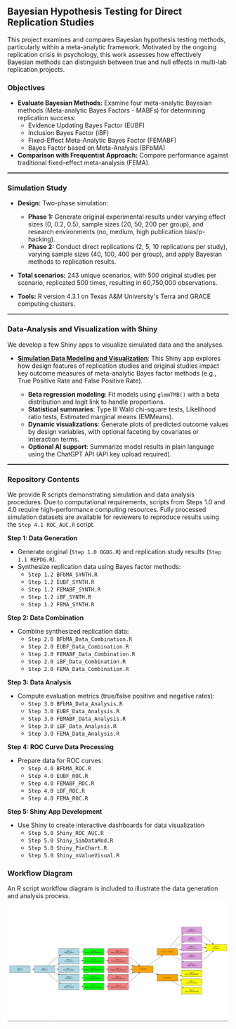 ## Bayesian Hypothesis Testing for Direct Replication Studies

This project examines and compares Bayesian hypothesis testing methods, particularly within a meta-analytic framework. Motivated by the ongoing replication crisis in psychology, this work assesses how effectively Bayesian methods can distinguish between true and null effects in multi-lab replication projects.

### Objectives

- **Evaluate Bayesian Methods:** Examine four meta-analytic Bayesian methods (Meta-analytic Bayes Factors - MABFs) for determining replication success:
  - Evidence Updating Bayes Factor (EUBF)
  - Inclusion Bayes Factor (iBF)
  - Fixed-Effect Meta-Analytic Bayes Factor (FEMABF)
  - Bayes Factor based on Meta-Analysis (BFbMA)
- **Comparison with Frequentist Approach:** Compare performance against traditional fixed-effect meta-analysis (FEMA).
<hr style="border-top: 1px dotted #999;">

### Simulation Study

- **Design:** Two-phase simulation:
  - **Phase 1:** Generate original experimental results under varying effect sizes (0, 0.2, 0.5), sample sizes (20, 50, 200 per group), and research environments (no, medium, high publication bias/p-hacking).
  - **Phase 2:** Conduct direct replications (2, 5, 10 replications per study), varying sample sizes (40, 100, 400 per group), and apply Bayesian methods to replication results.

- **Total scenarios:** 243 unique scenarios, with 500 original studies per scenario, replicated 500 times, resulting in 60,750,000 observations.

- **Tools:** R version 4.3.1 on Texas A&M University's Terra and GRACE computing clusters.
<hr style="border-top: 1px dotted #999;">

### Data-Analysis and Visualization with Shiny
We develop a few Shiny apps to visualize simulated data and the analyses. 

- [**Simulation Data Modeling and Visualization**](https://quantpsych.shinyapps.io/SimulationAnalysis/): This Shiny app explores how design features of replication studies and original studies impact key outcome measures of meta-analytic Bayes factor methods (e.g., True Positive Rate and False Positive Rate).

  - **Beta regression modeling**: Fit models using `glmmTMB()` with a beta distribution and logit link to handle proportions.
  - **Statistical summaries**: Type III Wald chi-square tests, Likelihood ratio tests, Estimated marginal means (EMMeans).
  - **Dynamic visualizations**: Generate plots of predicted outcome values by design variables, with optional faceting by covariates or interaction terms.
  - **Optional AI support**: Summarize model results in plain language using the ChatGPT API (API key upload required).
<hr style="border-top: 1px dotted #999;">


### Repository Contents

We provide R scripts demonstrating simulation and data analysis procedures. Due to computational requirements, scripts from Steps 1.0 and 4.0 require high-performance computing resources. Fully processed simulation datasets are available for reviewers to reproduce results using the `Step 4.1 ROC_AUC.R` script.

**Step 1: Data Generation**
- Generate original (`Step 1.0 OGDG.R`) and replication study results (`Step 1.1 REPDG.R`).
- Synthesize replication data using Bayes factor methods:
  - `Step 1.2 BFbMA_SYNTH.R`
  - `Step 1.2 EUBF_SYNTH.R`
  - `Step 1.2 FEMABF_SYNTH.R`
  - `Step 1.2 iBF_SYNTH.R`
  - `Step 1.2 FEMA_SYNTH.R`

**Step 2: Data Combination**
- Combine synthesized replication data:
  - `Step 2.0 BFbMA_Data_Combination.R`
  - `Step 2.0 EUBF_Data_Combination.R`
  - `Step 2.0 FEMABF_Data_Combination.R`
  - `Step 2.0 iBF_Data_Combination.R`
  - `Step 2.0 FEMA_Data_Combination.R`

**Step 3: Data Analysis**
- Compute evaluation metrics (true/false positive and negative rates):
  - `Step 3.0 BFbMA_Data_Analysis.R`
  - `Step 3.0 EUBF_Data_Analysis.R`
  - `Step 3.0 FEMABF_Data_Analysis.R`
  - `Step 3.0 iBF_Data_Analysis.R`
  - `Step 3.0 FEMA_Data_Analysis.R`

**Step 4: ROC Curve Data Processing**
- Prepare data for ROC curves:
  - `Step 4.0 BFbMA_ROC.R`
  - `Step 4.0 EUBF_ROC.R`
  - `Step 4.0 FEMABF_ROC.R`
  - `Step 4.0 iBF_ROC.R`
  - `Step 4.0 FEMA_ROC.R`

**Step 5: Shiny App Development**
- Use Shiny to create interactive dashboards for data visualization
  - `Step 5.0 Shiny_ROC_AUC.R`
  - `Step 5.0 Shiny_SimDataMod.R`
  - `Step 5.0 Shiny_PieChart.R`
  - `Step 5.0 Shiny_nValueVisual.R`

### Workflow Diagram

An R script workflow diagram is included to illustrate the data generation and analysis process.
![Workflow Diagram](images/workflow2.png)

     
